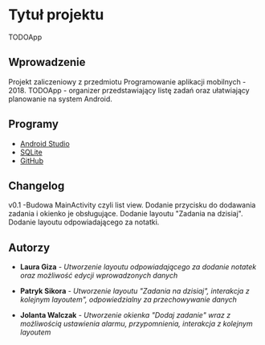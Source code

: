 # Tytuł projektu

TODOApp

## Wprowadzenie

Projekt zaliczeniowy z przedmiotu Programowanie aplikacji mobilnych - 2018.
TODOApp - organizer przedstawiający listę zadań oraz ułatwiający planowanie na system Android.

## Programy

* [Android Studio](https://developer.android.com/studio/index.html)
* [SQLite](https://www.sqlite.org/index.html)
* [GitHub](https://git-scm.com/)

## Changelog

v0.1 -Budowa MainActivity czyli list view. Dodanie przycisku do dodawania zadania i okienko je obsługujące. Dodanie layoutu "Zadania na dzisiaj". Dodanie layoutu odpowiadającego za notatki.

## Autorzy

* **Laura Giza** - *Utworzenie layoutu odpowiadającego za dodanie notatek oraz możliwość edycji wprowadzonych danych*

* **Patryk Sikora** - *Utworzenie layoutu "Zadania na dzisiaj", interakcja z kolejnym layoutem", odpowiedzialny za przechowywanie danych*

* **Jolanta Walczak** - *Utworzenie okienka "Dodaj zadanie" wraz z możliwością ustawienia alarmu, przypomnienia, interakcja  z kolejnym layoutem*

